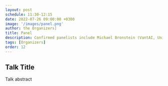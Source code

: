 ```yaml
---
layout: post
schedule: 11:30-12:15
date: 2022-07-26 09:00:00 +0300
image: '/images/panel.png'
author: the Organizers]
title: Panel
description: Confirmed panelists include Michael Bronstein (VantAI, University of Oxford), Andrew Phillips (Sanofi), Sepp Hochreiter (Johannes Kepler University Linz)
tags: [Organizers]
order: 12
---
```


## Talk Title
Talk abstract
